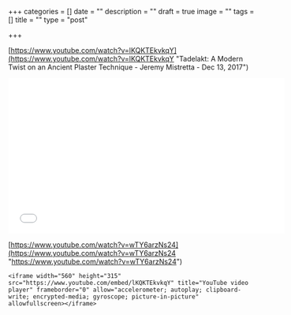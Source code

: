 +++
categories = []
date = ""
description = ""
draft = true
image = ""
tags = []
title = ""
type = "post"

+++

[https://www.youtube.com/watch?v=lKQKTEkvkqY](https://www.youtube.com/watch?v=lKQKTEkvkqY "Tadelakt: A Modern Twist on an Ancient Plaster Technique - Jeremy Mistretta - Dec 13, 2017")

<iframe width="560" height="315" src="[https://www.youtube.com/embed/lKQKTEkvkqY](https://www.youtube.com/embed/lKQKTEkvkqY "https://www.youtube.com/embed/lKQKTEkvkqY")" title="YouTube video player" frameborder="0" allow="accelerometer; autoplay; clipboard-write; encrypted-media; gyroscope; picture-in-picture" allowfullscreen></iframe>

[https://www.youtube.com/watch?v=wTY6arzNs24](https://www.youtube.com/watch?v=wTY6arzNs24 "https://www.youtube.com/watch?v=wTY6arzNs24")

    <iframe width="560" height="315" src="https://www.youtube.com/embed/lKQKTEkvkqY" title="YouTube video player" frameborder="0" allow="accelerometer; autoplay; clipboard-write; encrypted-media; gyroscope; picture-in-picture" allowfullscreen></iframe>